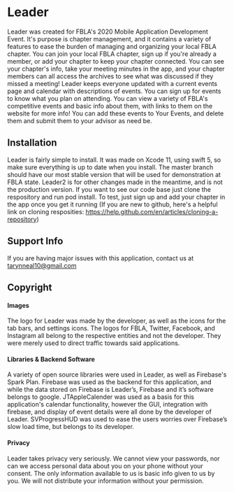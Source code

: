 # Leader
Leader was created for FBLA's 2020 Mobile Application Development Event. It's purpose is chapter management, and it contains a variety of features to ease the burden of managing and organizing your local FBLA chapter.
You can join your local FBLA chapter, sign up if you're already a member, or add your chapter to keep your chapter connected. You can see your chapter's info, take your meeting minutes in the app, and your chapter members can all access the archives to see what was discussed if they missed a meeting! 
Leader keeps everyone updated with a current events page and calendar with descriptions of events. You can sign up for events to know what you plan on attending. You can view a variety of FBLA's competitive events and basic info about them, with links to them on the website for more info! You can add these events to Your Events, and delete them and submit them to your advisor as need be.

## Installation
Leader is fairly simple to install. It was made on Xcode 11, using swift 5, so make sure everything is up to date when you install. The master branch should have our most stable version that will be used for demonstration at FBLA state. Leader2 is for other changes made in the meantime, and is not the production version. 
If you want to see our code base just clone the respository and run pod install. To test, just sign up and add your chapter in the app once you get it running
(If you are new to github, here's a helpful link on cloning resposities: https://help.github.com/en/articles/cloning-a-repository)

## Support Info
If you are having major issues with this application, contact us at tarynneal10@gmail.com

## Copyright
#### Images
The logo for Leader was made by the developer, as well as the icons for the tab bars, and settings icons. The logos for FBLA, Twitter, Facebook, and Instagram all belong to the respective entities and not the developer. They were merely used to direct traffic towards said applications. 
#### Libraries & Backend Software
A variety of open source libraries were used in Leader, as well as Firebase's Spark Plan. Firebase was used as the backend for this application, and while the data stored on Firebase is Leader’s, Firebase and it’s software belongs to google. JTAppleCalender was used as a basis for this application's calendar functionality, however the GUI, integration with firebase, and display of event details were all done by the developer of Leader. SVProgressHUD was used to ease the users worries over Firebase’s slow load time, but belongs to its developer. 
#### Privacy
Leader takes privacy very seriously. We cannot view your passwords, nor can we access personal data about you on your phone without your consent. The only information available to us is basic info given to us by you. We will not distribute your information without your permission.

